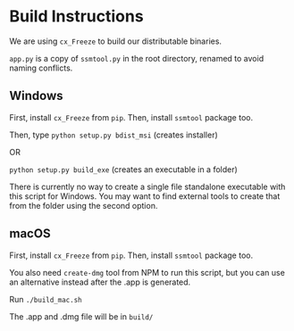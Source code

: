 # Build Instructions

We are using `cx_Freeze` to build our distributable binaries.

`app.py` is a copy of `ssmtool.py` in the root directory, renamed to avoid naming conflicts.

## Windows
First, install `cx_Freeze` from `pip`.
Then, install `ssmtool` package too.

Then, type `python setup.py bdist_msi` (creates installer)

OR

`python setup.py build_exe` (creates an executable in a folder)

There is currently no way to create a single file standalone executable with this script for Windows. You may want to find external tools to create that from the folder using the second option.

## macOS
First, install `cx_Freeze` from `pip`.
Then, install `ssmtool` package too.

You also need `create-dmg` tool from NPM to run this script, but you can use an alternative instead after the .app is generated.

Run `./build_mac.sh`

The .app and .dmg file will be in `build/`
